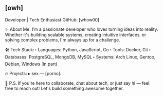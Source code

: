 [owh]
-------------------
Developer | Tech Enthusiast
GitHub: [whow00]

✨ About Me:
I'm a passionate developer who loves turning ideas into reality. Whether it's building scalable systems, creating intuitive interfaces, or solving complex problems, I'm always up for a challenge.

🛠 Tech Stack:
▸ Languages: Python, JavaScript, Go
▸ Tools: Docker, Git
▸ Databases: PostgreSQL, MongoDB, MySQL
▸ Systems: Arch Linux, Gentoo, Debian, Windows (in part)

🔥 Projects:
▸ sex — [porno].

💬 P.S.
If you're here to collaborate, chat about tech, or just say hi — feel free to reach out! Let's build something awesome together.
